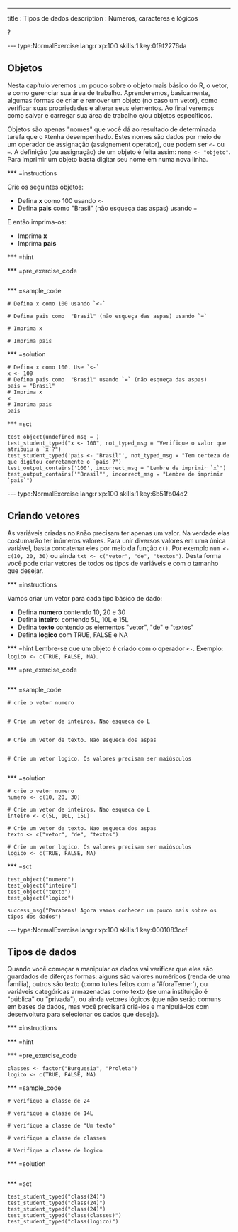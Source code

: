 ---
title       : Tipos de dados
description : Números, caracteres e lógicos



?



--- type:NormalExercise lang:r xp:100 skills:1 key:0f9f2276da
## Objetos

Nesta capítulo veremos um pouco sobre o objeto mais básico do R, o vetor, e como gerenciar sua área de trabalho. Aprenderemos, basicamente, algumas formas de criar e remover um objeto (no caso um vetor), como verificar suas propriedades e alterar seus elementos. Ao final veremos como salvar e carregar sua área de trabalho e/ou objetos específicos.

Objetos são apenas "nomes" que você dá ao resultado de determinada tarefa que o `R`tenha desempenhado. Estes nomes são dados por meio de um operador de assignação (assignement operator), que podem ser `<-` ou `=`. A definição (ou assignação) de um objeto é feita assim: `nome <- "objeto"`. Para imprimir um objeto basta digitar seu nome em numa nova linha.

*** =instructions

Crie os seguintes objetos:

* Defina **x** como 100 usando `<-`
* Defina **pais** como  "Brasil" (não esqueça das aspas) usando `=`

E então imprima-os:

* Imprima **x**
* Imprima **pais**

*** =hint

*** =pre_exercise_code
```{r}

```

*** =sample_code
```{r}
# Defina x como 100 usando `<-`

# Defina pais como  "Brasil" (não esqueça das aspas) usando `=`

# Imprima x

# Imprima pais

```

*** =solution
```{r}
# Defina x como 100. Use `<-`
x <- 100
# Defina pais como  "Brasil" usando `=` (não esqueça das aspas)
pais = "Brasil"
# Imprima x
x
# Imprima pais
pais
```

*** =sct
```{r}
test_object(undefined_msg = )
test_student_typed("x <- 100", not_typed_msg = "Verifique o valor que atribuiu a `x`?")
test_student_typed('pais <- "Brasil"', not_typed_msg = "Tem certeza de que digitou corretamente o `pais`?")
test_output_contains('100', incorrect_msg = "Lembre de imprimir `x`")
test_output_contains('"Brasil"', incorrect_msg = "Lembre de imprimir `pais`")

```


--- type:NormalExercise lang:r xp:100 skills:1 key:6b51fb04d2
## Criando vetores

As variáveis criadas no `R`não precisam ter apenas um valor. Na verdade elas costumarão ter inúmeros valores. Para unir diversos valores em uma única variável, basta concatenar eles por meio da função `c()`. Por exemplo `num <- c(10, 20, 30)` ou ainda `txt <- c("vetor", "de", "textos")`. Desta forma você pode criar vetores de todos os tipos de variáveis e com o tamanho que desejar.


*** =instructions

Vamos criar um vetor para cada tipo básico de dado:
* Defina **numero** contendo 10, 20 e 30
* Defina **inteiro**: contendo 5L, 10L e 15L
* Defina **texto** contendo os elementos "vetor", "de" e "textos"
* Defina **logico** com TRUE, FALSE e NA

*** =hint
Lembre-se que um objeto é criado com o operador `<-`. Exemplo: `logico <- c(TRUE, FALSE, NA)`.

*** =pre_exercise_code
```{r}

```

*** =sample_code
```{r}
# crie o vetor numero


# Crie um vetor de inteiros. Nao esqueca do L


# Crie um vetor de texto. Nao esqueca dos aspas


# Crie um vetor logico. Os valores precisam ser maiúsculos


```

*** =solution
```{r}
# crie o vetor numero
numero <- c(10, 20, 30)

# Crie um vetor de inteiros. Nao esqueca do L
inteiro <- c(5L, 10L, 15L) 

# Crie um vetor de texto. Nao esqueca dos aspas
texto <- c("vetor", "de", "textos")

# Crie um vetor logico. Os valores precisam ser maiúsculos
logico <- c(TRUE, FALSE, NA)

```

*** =sct
```{r}
test_object("numero")
test_object("inteiro")
test_object("texto")
test_object("logico")

success_msg("Parabens! Agora vamos conhecer um pouco mais sobre os tipos dos dados")
```


--- type:NormalExercise lang:r xp:100 skills:1 key:0001083ccf
## Tipos de dados

Quando você começar a manipular os dados vai verificar que eles são guardados de diferças formas: alguns são valores numéricos (renda de uma família), outros são texto (como tuítes feitos com a '#foraTemer'), ou variáveis categóricas armazenadas como texto (se uma instituição é "pública" ou "privada"), ou ainda vetores lógicos (que não serão comuns em bases de dados, mas você precisará criá-los e manipulá-los com desenvoltura para selecionar os dados que deseja).

*** =instructions

*** =hint

*** =pre_exercise_code
```{r}
classes <- factor("Burguesia", "Proleta")
logico <- c(TRUE, FALSE, NA)
```

*** =sample_code
```{r}
# verifique a classe de 24

# verifique a classe de 14L

# verifique a classe de "Um texto"

# verifique a classe de classes

# Verifique a classe de logico

```

*** =solution
```{r}

```

*** =sct
```{r}
test_student_typed("class(24)")
test_student_typed("class(24)")
test_student_typed("class(24)")
test_student_typed("class(classes)")
test_student_typed("class(logico)")

```
